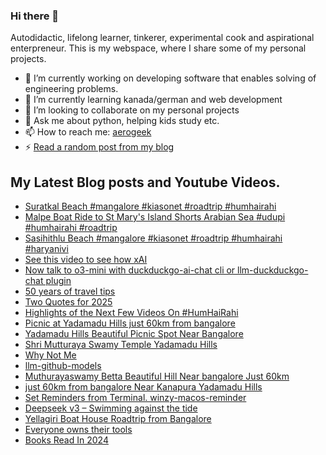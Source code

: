 ### Hi there 👋

<!--
**sukhbinder/sukhbinder** is a ✨ _special_ ✨ repository because its `README.md` (this file) appears on your GitHub profile.
-->

Autodidactic, lifelong learner, tinkerer, experimental cook and aspirational enterpreneur. This is my webspace, where I share some of my personal projects. 

- 🔭 I’m currently working on developing software that enables solving of engineering problems.
- 🌱 I’m currently learning kanada/german and web development
- 👯 I’m looking to collaborate on my personal projects
- 💬 Ask me about python, helping kids study etc.
- 📫 How to reach me: [aerogeek](http://www.twitter.com/aerogeek)
- ⚡ [Read a random post from my blog](https://sukhbinder.wordpress.com/?random)

## My Latest Blog posts and Youtube Videos.
<!-- BLOG-POST-LIST:START -->
- [Suratkal Beach #mangalore #kiasonet #roadtrip #humhairahi](https://www.youtube.com/watch?v=YMNl0-0g3e0)
- [Malpe Boat Ride to St Mary&#39;s Island Shorts Arabian Sea #udupi #humhairahi #roadtrip](https://www.youtube.com/watch?v=U8rs2djPrus)
- [Sasihithlu Beach #mangalore #kiasonet #roadtrip #humhairahi #haryanivi](https://www.youtube.com/watch?v=fZMPKdli_dQ)
- [See this video to see how xAI](https://sukhbinder.wordpress.com/2025/02/22/see-this-video-to-see-how-xai/)
- [Now talk to o3-mini with duckduckgo-ai-chat cli or llm-duckduckgo-chat plugin](https://sukhbinder.wordpress.com/2025/02/19/now-talk-to-o3-mini-with-duckduckgo-ai-chat-cli-or-llm-duckduckgo-chat-plugin/)
- [50 years of travel tips](https://sukhbinder.wordpress.com/2025/02/17/50-years-of-travel-tips/)
- [Two Quotes for 2025](https://sukhbinder.wordpress.com/2025/02/13/two-quotes-for-2025/)
- [Highlights of the Next Few Videos On #HumHaiRahi](https://www.youtube.com/watch?v=5rqgaw1lvK4)
- [Picnic at Yadamadu Hills just 60km from bangalore](https://www.youtube.com/watch?v=Dju8e4usY7k)
- [Yadamadu Hills Beautiful Picnic Spot Near Bangalore](https://www.youtube.com/watch?v=KRnfe0rur-E)
- [Shri Mutturaya Swamy Temple Yadamadu Hills](https://www.youtube.com/watch?v=rDBF8lMXzRg)
- [Why Not Me](https://sukhbinder.wordpress.com/2025/01/28/why-not-me/)
- [llm-github-models](https://sukhbinder.wordpress.com/2025/01/23/llm-github-models/)
- [Muthurayaswamy Betta Beautiful Hill Near bangalore Just 60km](https://www.youtube.com/watch?v=guK66F607hI)
- [just 60km from bangalore Near Kanapura Yadamadu Hills](https://www.youtube.com/watch?v=Gtfxrgx3OG8)
- [Set Reminders from Terminal. winzy-macos-reminder](https://sukhbinder.wordpress.com/2025/01/18/set-reminders-from-terminal-winzy-macos-reminder/)
- [Deepseek v3 – Swimming against the tide](https://sukhbinder.wordpress.com/2025/01/17/deepseek-v3-swimming-against-the-tide/)
- [Yellagiri Boat House Roadtrip from Bangalore](https://www.youtube.com/watch?v=0XmIZc0iO7Q)
- [Everyone owns their tools](https://sukhbinder.wordpress.com/2025/01/16/everyone-owns-their-tools/)
- [Books Read In 2024](https://sukhbinder.wordpress.com/2025/01/13/books-read-in-2024/)
<!-- BLOG-POST-LIST:END -->
